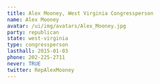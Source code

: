 ```yaml
---
title: Alex Mooney, West Virginia Congressperson
name: Alex Mooney
avatar: /ui/img/avatars/Alex_Mooney.jpg
party: republican
state: west-virginia
type: congressperson
lasthall: 2015-01-03
phone: 202-225-2711
never: TRUE
twitter: RepAlexMooney
---
```

